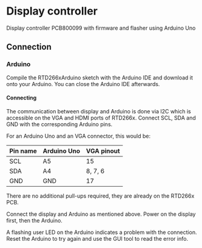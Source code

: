 # Display controller
Display controller PCB800099 with firmware and flasher using Arduino Uno


## Connection

### Arduino ###

Compile the RTD266xArduino sketch with the Arduino IDE and download it onto your Arduino. You can close the Arduino IDE afterwards.

#### Connecting ####

The communication between display and Arduino is done via I2C which is accessible on the VGA and HDMI ports of RTD266x. Connect SCL, SDA and GND with the corresponding Arduino pins.

For an Arduino Uno and an VGA connector, this would be:

| Pin name | Arduino Uno | VGA pinout |
| --- | --- |------------|
| SCL | A5 | 15         |
| SDA | A4 | 8, 7, 6    |
| GND | GND | 17         |

There are no additional pull-ups required, they are already on the RTD266x PCB.

Connect the display and Arduino as mentioned above. Power on the display first, then the Arduino.

A flashing user LED on the Arduino indicates a problem with the connection. Reset the Arduino to try again and use the GUI tool to read the error info.
